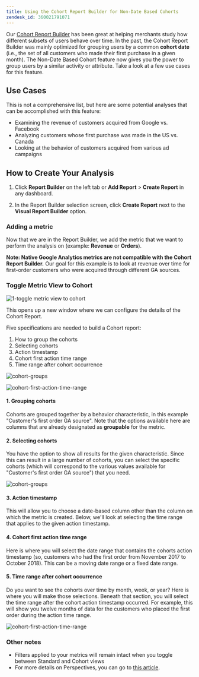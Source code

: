 ```yaml
---
title: Using the Cohort Report Builder for Non-Date Based Cohorts
zendesk_id: 360021791071
---
```


Our [Cohort Report Builder](../dev-reports/cohort-rpt-bldr.md) has been great at helping merchants study how different subsets of users behave over time. In the past, the Cohort Report Builder was mainly optimized for grouping users by a common **cohort date** (i.e., the set of all customers who made their first purchase in a given month). The Non-Date Based Cohort feature now gives you the power to group users by a similar activity or attribute. Take a look at a few use cases for this feature.

## Use Cases

This is not a comprehensive list, but here are some potential analyses that can be accomplished with this feature:

* Examining the revenue of customers acquired from Google vs. Facebook
* Analyzing customers whose first purchase was made in the US vs. Canada
* Looking at the behavior of customers acquired from various ad campaigns

## How to Create Your Analysis

1. Click **Report Builder** on the left tab or **Add Report** > **Create Report** in any dashboard.

1. In the Report Builder selection screen, click **Create Report** next to the **Visual Report Builder** option.

### Adding a metric

Now that we are in the Report Builder, we add the metric that we want to perform the analysis on (example: **Revenue** or **Orders**).

**Note: Native Google Analytics metrics are not compatible with the Cohort Report Builder.** Our goal for this example is to look at revenue over time for first-order customers who were acquired through different GA sources.

### Toggle Metric View to Cohort

![1-toggle metric view to cohort](../../assets/1-toggle-metric-view-to-cohort.png)<!--{: width="300" height="318"}-->

This opens up a new window where we can configure the details of the Cohort Report.

Five specifications are needed to build a Cohort report:

1. How to group the cohorts
1. Selecting cohorts
1. Action timestamp
1. Cohort first action time range
1. Time range after cohort occurrence

![cohort-groups](../../assets/2-cohort-groups.png)<!--{: width="300" height="336"}-->

![cohort-first-action-time-range](../../assets/3-cohort-first-action-time-range.png)<!--{: width="400" height="554"}-->

#### 1. Grouping cohorts

Cohorts are grouped together by a behavior characteristic, in this example "Customer's first order GA source". Note that the options available here are columns that are already designated as **groupable** for the metric.

#### 2. Selecting cohorts

You have the option to show all results for the given characteristic. Since this can result in a large number of cohorts, you can select the specific cohorts (which will correspond to the various values available for "Customer's first order GA source") that you need.

![cohort-groups](../../assets/4-cohort-groups.png)<!--{: width="300" height="338"}-->

#### 3. Action timestamp

This will allow you to choose a date-based column other than the column on which the metric is created. Below, we'll look at selecting the time range that applies to the given action timestamp.

#### 4. Cohort first action time range

Here is where you will select the date range that contains the cohorts action timestamp (so, customers who had the first order from November 2017 to October 2018). This can be a moving date range or a fixed date range.

#### 5. Time range after cohort occurrence

Do you want to see the cohorts over time by month, week, or year? Here is where you will make those selections. Beneath that section, you will select the time range after the cohort action timestamp occurred. For example, this will show you twelve months of data for the customers who placed the first order during the action time range.

![cohort-first-action-time-range](../../assets/5-cohort-first-action-time-range.png)<!--{: width="400" height="557"}-->

### Other notes

* Filters applied to your metrics will remain intact when you toggle between Standard and Cohort views
* For more details on Perspectives, you can go to [this article](../../data-analyst/dev-reports/cohort-rpt-bldr.md).
